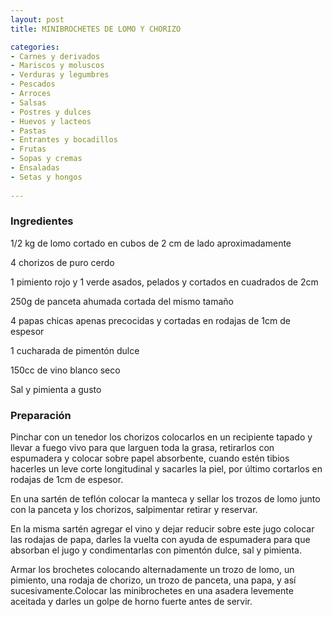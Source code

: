 ```yaml
---
layout: post
title: MINIBROCHETES DE LOMO Y CHORIZO

categories:
- Carnes y derivados
- Mariscos y moluscos
- Verduras y legumbres
- Pescados
- Arroces
- Salsas
- Postres y dulces
- Huevos y lacteos
- Pastas
- Entrantes y bocadillos
- Frutas
- Sopas y cremas
- Ensaladas
- Setas y hongos
 
---
```

<h3>Ingredientes</h3>

1/2 kg de lomo cortado en cubos de 2 cm de lado aproximadamente

4 chorizos de puro cerdo

1 pimiento rojo y 1 verde asados, pelados y cortados en cuadrados de 2cm

250g de panceta ahumada cortada del mismo tamaño

4 papas chicas apenas precocidas y cortadas en rodajas de 1cm de espesor

1 cucharada de pimentón dulce

150cc de vino blanco seco

Sal y pimienta a gusto

<h3>Preparación</h3>

Pinchar con un tenedor los chorizos colocarlos en un recipiente tapado y llevar a fuego vivo para que larguen toda la grasa, retirarlos con espumadera y colocar sobre papel absorbente, cuando estén tibios hacerles un leve corte longitudinal y sacarles la piel, por último cortarlos en rodajas de 1cm de espesor.

En una sartén de teflón colocar la manteca y sellar los trozos de lomo junto con la panceta y los chorizos, salpimentar retirar y reservar.

En la misma sartén agregar el vino y dejar reducir sobre este jugo colocar las rodajas de papa, darles la vuelta con ayuda de espumadera para que absorban el jugo y condimentarlas con pimentón dulce, sal y pimienta.

Armar los brochetes colocando alternadamente un trozo de lomo, un pimiento, una rodaja de chorizo, un trozo de panceta, una papa, y así sucesivamente.Colocar las minibrochetes en una asadera levemente aceitada y darles un golpe de horno fuerte antes de servir.

